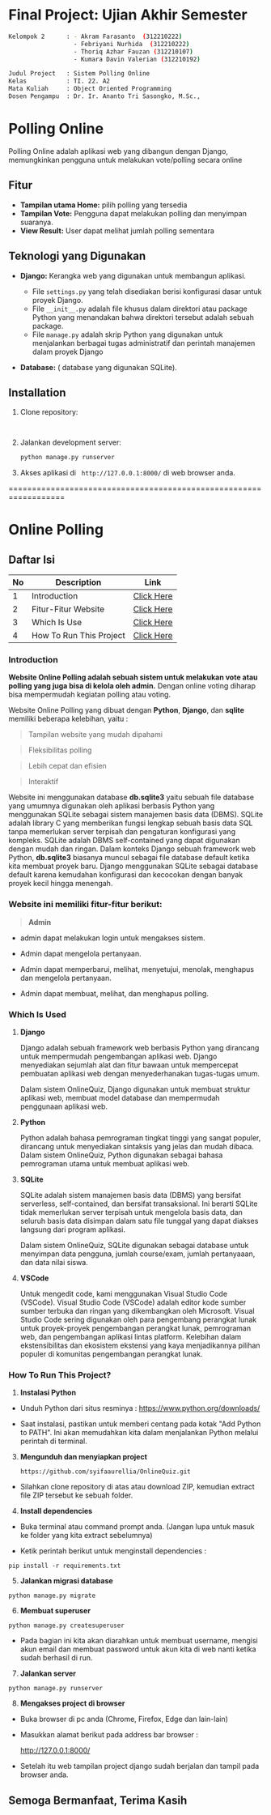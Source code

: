 <h1>Final Project: Ujian Akhir Semester</h1>

```bash
Kelompok 2      : - Akram Farasanto  (312210222)
                  - Febriyani Nurhida  (312210222)      
                  - Thoriq Azhar Fauzan (312210107)
                  - Kumara Davin Valerian (312210192)

Judul Project   : Sistem Polling Online
Kelas           : TI. 22. A2
Mata Kuliah     : Object Oriented Programming
Dosen Pengampu  : Dr. Ir. Ananto Tri Sasongko, M.Sc.,
```
# Polling Online

Polling Online adalah aplikasi web yang dibangun dengan Django, memungkinkan pengguna untuk melakukan vote/polling secara online

## Fitur 

- **Tampilan utama Home:** pilih polling yang tersedia
- **Tampilan Vote:** Pengguna dapat melakukan polling dan menyimpan suaranya.
- **View Result:** User dapat melihat jumlah polling sementara


## Teknologi yang Digunakan

- **Django:** Kerangka web yang digunakan untuk membangun aplikasi.
    - File `settings.py` yang telah disediakan berisi konfigurasi dasar untuk proyek Django.
    - File `__init__.py`  adalah file khusus dalam direktori atau package Python yang menandakan bahwa direktori tersebut adalah sebuah package.
    - File `manage.py` adalah skrip Python yang digunakan untuk menjalankan berbagai tugas administratif dan perintah manajemen dalam proyek Django


- **Database:** ( database yang digunakan SQLite).


## Installation

1. Clone repository:

   ```bash
  
   ```

2. Jalankan development server:

   ```bash
   python manage.py runserver
   ```

5. Akses aplikasi di ` http://127.0.0.1:8000/` di web browser anda.

==================================================================

# Online Polling

## Daftar Isi <br>

| No  | Description             | Link                                                    |
| --- | ----------------------- | ------------------------------------------------------- |
| 1   | Introduction            | [Click Here](#introduction)                             |
| 2   | Fitur-Fitur Website     | [Click Here](#website-ini-memiliki-fitur-fitur-berikut) |
| 3   | Which Is Use            | [Click Here](#which-is-used)                            |
| 4   | How To Run This Project | [Click Here](#how-to-run-this-project)                  |

### Introduction
**Website Online Polling adalah sebuah sistem untuk melakukan vote atau polling yang juga bisa di kelola oleh admin.** Dengan online voting diharap bisa mempermudah kegiatan polling atau voting.


Website Online Polling yang dibuat dengan **Python**, **Django**, dan **sqlite** memiliki beberapa kelebihan, yaitu :
> Tampilan website yang mudah dipahami

> Fleksibilitas polling

> Lebih cepat dan efisien

> Interaktif 


Website ini menggunakan database **db.sqlite3** yaitu sebuah file database yang umumnya digunakan oleh aplikasi berbasis Python yang menggunakan SQLite sebagai sistem manajemen basis data (DBMS). SQLite adalah library C yang memberikan fungsi lengkap sebuah basis data SQL tanpa memerlukan server terpisah dan pengaturan konfigurasi yang kompleks. SQLite adalah DBMS self-contained yang dapat digunakan dengan mudah dan ringan. Dalam konteks Django sebuah framework web Python, **db.sqlite3** biasanya muncul sebagai file database default ketika kita membuat proyek baru. Django menggunakan SQLite sebagai database default karena kemudahan konfigurasi dan kecocokan dengan banyak proyek kecil hingga menengah. 


### Website ini memiliki fitur-fitur berikut:

> **Admin**

- admin dapat melakukan login untuk mengakses sistem.

- Admin dapat mengelola pertanyaan.

- Admin dapat memperbarui, melihat, menyetujui, menolak, menghapus dan mengelola pertanyaan.

- Admin dapat membuat, melihat, dan menghapus polling.


### Which Is Used

1. **Django**
   
   Django adalah sebuah framework web berbasis Python yang dirancang untuk mempermudah pengembangan aplikasi web. Django menyediakan sejumlah alat dan fitur bawaan untuk mempercepat pembuatan aplikasi web dengan
   menyederhanakan tugas-tugas umum.

   Dalam sistem OnlineQuiz, Django digunakan untuk membuat struktur aplikasi web, membuat model database dan mempermudah penggunaan aplikasi web.


2. **Python**

    Python adalah bahasa pemrograman tingkat tinggi yang sangat populer, dirancang untuk menyediakan sintaksis yang jelas dan mudah dibaca. Dalam sistem OnlineQuiz, Python digunakan sebagai bahasa pemrograman utama untuk membuat aplikasi web.


3. **SQLite**
   
   
   SQLite adalah sistem manajemen basis data (DBMS) yang bersifat serverless, self-contained, dan bersifat transaksional. Ini berarti SQLite tidak memerlukan server terpisah untuk mengelola basis data, dan seluruh basis
   data disimpan dalam satu file tunggal yang dapat diakses langsung dari program aplikasi.

   Dalam sistem OnlineQuiz, SQLite digunakan sebagai database untuk menyimpan data pengguna, jumlah course/exam, jumlah pertanyaaan, dan data nilai siswa.


4. **VSCode**


   Untuk mengedit code, kami menggunakan Visual Studio Code (VSCode). Visual Studio Code (VSCode) adalah editor kode sumber sumber terbuka dan ringan yang dikembangkan oleh Microsoft. Visual Studio Code sering digunakan oleh para pengembang perangkat lunak untuk proyek-proyek pengembangan perangkat lunak, pemrograman web, dan pengembangan aplikasi lintas platform. Kelebihan dalam ekstensibilitas dan ekosistem ekstensi yang kaya menjadikannya pilihan populer di komunitas pengembangan perangkat lunak.




### How To Run This Project?

1. **Instalasi Python**

- Unduh Python dari situs resminya : https://www.python.org/downloads/

- Saat instalasi, pastikan untuk memberi centang pada kotak "Add Python to PATH". Ini akan memudahkan kita dalam menjalankan Python melalui perintah di terminal.

3. **Mengunduh dan menyiapkan project**
   ```
   https://github.com/syifaaurellia/OnlineQuiz.git
   ```

- Silahkan clone repository di atas atau download ZIP, kemudian extract file ZIP tersebut ke sebuah folder.

4. **Install dependencies**

- Buka terminal atau command prompt anda. (Jangan lupa untuk masuk ke folder yang kita extract sebelumnya)

- Ketik perintah berikut untuk menginstall dependencies :

```
pip install -r requirements.txt
```
   
5. **Jalankan migrasi database**

```
python manage.py migrate
```

6. **Membuat superuser**

```
python manage.py createsuperuser
```

- Pada bagian ini kita akan diarahkan untuk membuat username, mengisi akun email dan membuat password untuk akun kita di web nanti ketika sudah berhasil di run.

7. **Jalankan server**

```
python manage.py runserver
```

8. **Mengakses project di browser**

- Buka browser di pc anda (Chrome, Firefox, Edge dan lain-lain)

- Masukkan alamat berikut pada address bar browser :

  http://127.0.0.1:8000/

- Setelah itu web tampilan project django sudah berjalan dan tampil pada browser anda.


## Semoga Bermanfaat, Terima Kasih 











